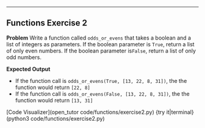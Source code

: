 ----------

## Functions Exercise 2

**Problem**
Write a function called `odds_or_evens` that takes a boolean and a list of integers as parameters. If the boolean parameter is `True`, return a list of only even numbers. If the boolean parameter is`False`, return a list of only odd numbers.

**Expected Output**
* If the function call is `odds_or_evens(True, [13, 22, 8, 31])`, the the function would return `[22, 8]`
* If the function call is `odds_or_evens(False, [13, 22, 8, 31])`, the the function would return `[13, 31]`

[Code Visualizer](open_tutor code/functions/exercise2.py)
{try it|terminal}(python3 code/functions/exercise2.py)